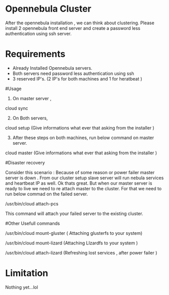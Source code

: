 # Opennebula Cluster
After the opennebula installation , we can think about clustering. Please install 2 opennebula front end server and create a password less authentication using ssh server.

# Requirements

* Already Installed Opennebula servers. 
* Both servers need password less authentication using ssh
* 3 reserved IP's. (2 IP's for both machines and 1 for heratbeat )

#Usage



1. On master server ,


 cloud sync

2. On Both servers,

 cloud setup               (Give informations what ever that asking from the installer )

3. After these steps on both machines, run below command on master server.

 cloud master              (Give informations what ever that asking from the installer )

#Disaster recovery

Consider this scenario : Because of some reason or power failer master server is down . From our cluster setup slave server will run nebula services and heartbeat IP as well. Ok thats great. But when our master server is ready to live we need to re attach master to the cluster. For that we need to run below commad on the failed server.

 /usr/bin/cloud attach-pcs
 
 This command will attach your failed server to the existing cluster.

#Other Usefull commands

 /usr/bin/cloud mount-gluster        ( Attaching glusterfs to your system)

 /usr/bin/cloud mount-lizard       (Attaching LIzardfs to your system )

 /usr/bin/cloud attach-lizard      (Refreshing lost services , after power failer )

# Limitation

 Nothing yet...lol

